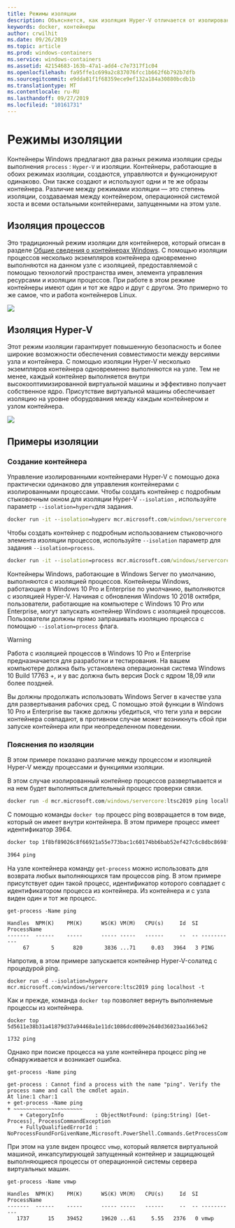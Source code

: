 ```yaml
---
title: Режимы изоляции
description: Объясняется, как изоляция Hyper-V отличается от изолированных контейнеров процесса.
keywords: docker, контейнеры
author: crwilhit
ms.date: 09/26/2019
ms.topic: article
ms.prod: windows-containers
ms.service: windows-containers
ms.assetid: 42154683-163b-47a1-add4-c7e7317f1c04
ms.openlocfilehash: fa95ffe1c699a2c837076fcc1b662f6b792b7dfb
ms.sourcegitcommit: e9dda81f1f68359ece9ef132a184a30880bcdb1b
ms.translationtype: MT
ms.contentlocale: ru-RU
ms.lasthandoff: 09/27/2019
ms.locfileid: "10161731"
---
```

# <a name="isolation-modes"></a>Режимы изоляции

Контейнеры Windows предлагают два разных режима изоляции среды выполнения `process` : `Hyper-V` и изоляции. Контейнеры, работающие в обоих режимах изоляции, создаются, управляются и функционируют одинаково. Они также создают и используют одни и те же образы контейнера. Различие между режимами изоляции — это степень изоляции, создаваемая между контейнером, операционной системой хоста и всеми остальными контейнерами, запущенными на этом узле.

## <a name="process-isolation"></a>Изоляция процессов

Это традиционный режим изоляции для контейнеров, который описан в разделе [Общие сведения о контейнерах Windows](../about/index.md). С помощью изоляции процессов несколько экземпляров контейнера одновременно выполняются на данном узле с изоляцией, предоставляемой с помощью технологий пространства имен, элемента управления ресурсами и изоляции процессов. При работе в этом режиме контейнеры имеют один и тот же ядро и друг с другом.  Это примерно то же самое, что и работа контейнеров Linux.

![](media/container-arch-process.png)

## <a name="hyper-v-isolation"></a>Изоляция Hyper-V
Этот режим изоляции гарантирует повышенную безопасность и более широкие возможности обеспечения совместимости между версиями узла и контейнера. С помощью изоляции Hyper-V несколько экземпляров контейнера одновременно выполняются на узле. Тем не менее, каждый контейнер выполняется внутри высокооптимизированной виртуальной машины и эффективно получает собственное ядро. Присутствие виртуальной машины обеспечивает изоляцию на уровне оборудования между каждым контейнером и узлом контейнера.

![](media/container-arch-hyperv.png)

## <a name="isolation-examples"></a>Примеры изоляции

### <a name="create-container"></a>Создание контейнера

Управление изолированными контейнерами Hyper-V с помощью дока практически одинаково для управления контейнерами с изолированными процессами. Чтобы создать контейнер с подробным стыковочным окном для изоляции Hyper-V `--isolation` , используйте параметр `--isolation=hyperv`для задания.

```cmd
docker run -it --isolation=hyperv mcr.microsoft.com/windows/servercore:ltsc2019 cmd
```

Чтобы создать контейнер с подробным использованием стыковочного элемента изоляции процессов, используйте `--isolation` параметр для задания `--isolation=process`.

```cmd
docker run -it --isolation=process mcr.microsoft.com/windows/servercore:ltsc2019 cmd
```

Контейнеры Windows, работающие в Windows Server по умолчанию, выполняются с изоляцией процессов. Контейнеры Windows, работающие в Windows 10 Pro и Enterprise по умолчанию, выполняются с изоляцией Hyper-V. Начиная с обновления Windows 10 2018 октября, пользователи, работающие на компьютере с Windows 10 Pro или Enterprise, могут запускать контейнер Windows с изоляцией процессов. Пользователи должны прямо запрашивать изоляцию процесса с помощью `--isolation=process` флага.

> [!WARNING]
> Работа с изоляцией процессов в Windows 10 Pro и Enterprise предназначается для разработки и тестирования. На вашем компьютере должна быть установлена операционная система Windows 10 Build 17763 +, и у вас должна быть версия Dock с ядром 18,09 или более поздней.
> 
> Вы должны продолжать использовать Windows Server в качестве узла для развертывания рабочих сред. С помощью этой функции в Windows 10 Pro и Enterprise вы также должны убедиться, что теги узла и версии контейнера совпадают, в противном случае может возникнуть сбой при запуске контейнера или при неопределенном поведении.

### <a name="isolation-explanation"></a>Пояснения по изоляции

В этом примере показано различие между процессом и изоляцией Hyper-V между процессами и функциями изоляции.

В этом случае изолированный контейнер процессов развертывается и на нем будет выполняться длительный процесс проверки связи.

``` cmd
docker run -d mcr.microsoft.com/windows/servercore:ltsc2019 ping localhost -t
```

С помощью команды `docker top` процесс ping возвращается в том виде, который он имеет внутри контейнера. В этом примере процесс имеет идентификатор 3964.

``` cmd
docker top 1f8bf89026c8f66921a55e773bac1c60174bb6bab52ef427c6c8dbc8698f9d7a

3964 ping
```

На узле контейнера команду `get-process` можно использовать для возврата любых выполняющихся там процессов ping. В этом примере присутствует один такой процесс, идентификатор которого совпадает с идентификатором процесса из контейнера. Из контейнера и с узла виден один и тот же процесс.

```
get-process -Name ping

Handles  NPM(K)    PM(K)      WS(K) VM(M)   CPU(s)     Id  SI ProcessName
-------  ------    -----      ----- -----   ------     --  -- -----------
     67       5      820       3836 ...71     0.03   3964   3 PING
```

Напротив, в этом примере запускается контейнер Hyper-V-солатед с процедурой ping.

```
docker run -d --isolation=hyperv mcr.microsoft.com/windows/servercore:ltsc2019 ping localhost -t
```

Как и прежде, команда `docker top` позволяет вернуть выполняемые процессы из контейнера.

```
docker top 5d5611e38b31a41879d37a94468a1e11dc1086dcd009e2640d36023aa1663e62

1732 ping
```

Однако при поиске процесса на узле контейнера процесс ping не обнаруживается и возникает ошибка.

```
get-process -Name ping

get-process : Cannot find a process with the name "ping". Verify the process name and call the cmdlet again.
At line:1 char:1
+ get-process -Name ping
+ ~~~~~~~~~~~~~~~~~~~~~~
    + CategoryInfo          : ObjectNotFound: (ping:String) [Get-Process], ProcessCommandException
    + FullyQualifiedErrorId : NoProcessFoundForGivenName,Microsoft.PowerShell.Commands.GetProcessCommand
```

При этом на узле виден процесс `vmwp`, который является виртуальной машиной, инкапсулирующей запущенный контейнер и защищающей выполняющиеся процессы от операционной системы сервера виртуальных машин.

```
get-process -Name vmwp

Handles  NPM(K)    PM(K)      WS(K) VM(M)   CPU(s)     Id  SI ProcessName
-------  ------    -----      ----- -----   ------     --  -- -----------
   1737      15    39452      19620 ...61     5.55   2376   0 vmwp
```
